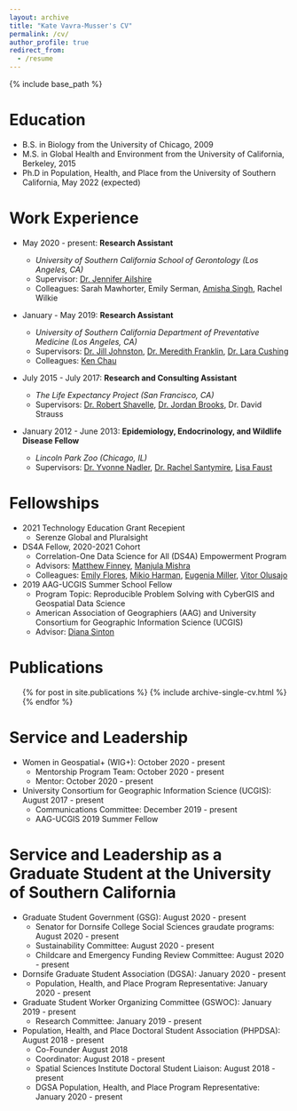 ```yaml
---
layout: archive
title: "Kate Vavra-Musser's CV"
permalink: /cv/
author_profile: true
redirect_from:
  - /resume
---
```


{% include base_path %}

Education
======
* B.S. in Biology from the University of Chicago, 2009
* M.S. in Global Health and Environment from the University of California, Berkeley, 2015
* Ph.D in Population, Health, and Place from the University of Southern California, May 2022 (expected)

Work Experience
======
* May 2020 - present: **Research Assistant**
  * *University of Southern California School of Gerontology (Los Angeles, CA)*
  * Supervisor: [Dr. Jennifer Ailshire](https://gero.usc.edu/faculty/ailshire)
  * Colleagues: Sarah Mawhorter, Emily Serman, [Amisha Singh](https://www.linkedin.com/in/amishasingh13102), Rachel Wilkie
  
* January - May 2019: **Research Assistant**
  * *University of Southern California Department of Preventative Medicine (Los Angeles, CA)*
  * Supervisors: [Dr. Jill Johnston](https://www.linkedin.com/in/jill-johnston-9b32a354), [Dr. Meredith Franklin](https://www.linkedin.com/in/meredithfranklin), [Dr. Lara Cushing](https://www.linkedin.com/in/lara-cushing)
  * Colleagues: [Ken Chau](https://www.linkedin.com/in/ken-chau-05b35323)

* July 2015 - July 2017: **Research and Consulting Assistant**
  * *The Life Expectancy Project (San Francisco, CA)*
  * Supervisors: [Dr. Robert Shavelle](https://www.linkedin.com/in/robert-shavelle-phd-faacpdm-a883b041), [Dr. Jordan Brooks](https://www.linkedin.com/in/jordancbrooks), Dr. David Strauss

* January 2012 - June 2013: **Epidemiology, Endocrinology, and Wildlife Disease Fellow**
  * *Lincoln Park Zoo (Chicago, IL)*
  * Supervisors: [Dr. Yvonne Nadler](https://www.linkedin.com/in/nadler-yvonne-a9683429), [Dr. Rachel Santymire](https://www.linkedin.com/in/rachel-santymire-81a6572a), [Lisa Faust](https://www.linkedin.com/in/lisa-faust-a5b23450)
  
Fellowships
======
* 2021 Technology Education Grant Recepient
  * Serenze Global and Pluralsight
* DS4A Fellow, 2020-2021 Cohort
  * Correlation-One Data Science for All (DS4A) Empowerment Program
  * Advisors: [Matthew Finney](https://www.linkedin.com/in/matthew-f-2b837359), [Manjula Mishra](https://www.linkedin.com/in/manjula-mishra)
  * Colleagues: [Emily Flores](https://www.linkedin.com/in/emily-flores-gaspar), [Mikio Harman](https://www.linkedin.com/in/mikioharman), [Eugenia Miller](https://www.linkedin.com/in/eugenia-miller), [Vitor Olusajo](https://www.linkedin.com/in/victorolusajo)
* 2019 AAG-UCGIS Summer School Fellow
  * Program Topic: Reproducible Problem Solving with CyberGIS and Geospatial Data Science
  * American Association of Geographiers (AAG) and University Consortium for Geographic Information Science (UCGIS)
  * Advisor: [Diana Sinton](https://www.linkedin.com/in/diana-sinton-6a261b17)
  
Publications
======
  <ul>{% for post in site.publications %}
    {% include archive-single-cv.html %}
  {% endfor %}</ul>

Service and Leadership
======
* Women in Geospatial+ (WIG+): October 2020 - present
  * Mentorship Program Team: October 2020 - present
  * Mentor: October 2020 - present
* University Consortium for Geographic Information Science (UCGIS): August 2017 - present
  * Communications Committee: December 2019 - present
  * AAG-UCGIS 2019 Summer Fellow

Service and Leadership as a Graduate Student at the University of Southern California
======
* Graduate Student Government (GSG): August 2020 - present
  * Senator for Dornsife College Social Sciences graudate programs: August 2020 - present
  * Sustainability Committee: August 2020 - present
  * Childcare and Emergency Funding Review Committee: August 2020 - present
* Dornsife Graduate Student Association (DGSA): January 2020 - present
  * Population, Health, and Place Program Representative: January 2020 - present
* Graduate Student Worker Organizing Committee (GSWOC): January 2019 - present
  * Research Committee: January 2019 - present
* Population, Health, and Place Doctoral Student Association (PHPDSA): August 2018 - present
  * Co-Founder August 2018
  * Coordinator: August 2018 - present
  * Spatial Sciences Institute Doctoral Student Liaison: August 2018 - present
  * DGSA Population, Health, and Place Program Representative: January 2020 - present
